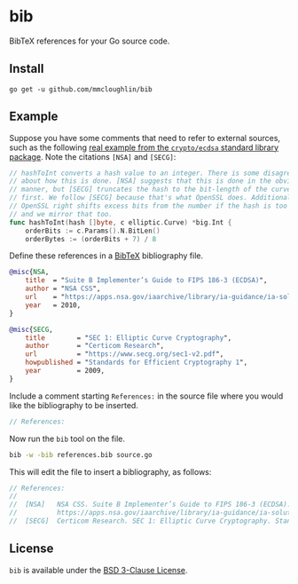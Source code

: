 # bib

BibTeX references for your Go source code.

## Install

```
go get -u github.com/mmcloughlin/bib
```

## Example

Suppose you have some comments that need to refer to external sources, such
as the following [real example from the `crypto/ecdsa` standard library
package](https://github.com/golang/go/blob/go1.13.7/src/crypto/ecdsa/ecdsa.go).
Note the citations `[NSA]` and `[SECG]`:

[embedmd]:# (testdata/golden/ecdsa.in go /\/\/ hashToInt/ /orderBytes.+$/)
```go
// hashToInt converts a hash value to an integer. There is some disagreement
// about how this is done. [NSA] suggests that this is done in the obvious
// manner, but [SECG] truncates the hash to the bit-length of the curve order
// first. We follow [SECG] because that's what OpenSSL does. Additionally,
// OpenSSL right shifts excess bits from the number if the hash is too large
// and we mirror that too.
func hashToInt(hash []byte, c elliptic.Curve) *big.Int {
	orderBits := c.Params().N.BitLen()
	orderBytes := (orderBits + 7) / 8
```

Define these references in a [BibTeX](http://www.bibtex.org/) bibliography file.

[embedmd]:# (testdata/golden/ecdsa.bib)
```bib
@misc{NSA,
    title  = "Suite B Implementer’s Guide to FIPS 186-3 (ECDSA)",
    author = "NSA CSS",
    url    = "https://apps.nsa.gov/iaarchive/library/ia-guidance/ia-solutions-for-classified/algorithm-guidance/suite-b-implementers-guide-to-fips-186-3-ecdsa.cfm",
    year   = 2010,
}

@misc{SECG,
    title        = "SEC 1: Elliptic Curve Cryptography",
    author       = "Certicom Research",
    url          = "https://www.secg.org/sec1-v2.pdf",
    howpublished = "Standards for Efficient Cryptography 1",
    year         = 2009,
}
```

Include a comment starting `References:` in the source file where you would
like the bibliography to be inserted.

[embedmd]:# (testdata/golden/ecdsa.in go /\/\/ References:/ /References:$/)
```go
// References:
```

Now run the `bib` tool on the file.

[embedmd]:# (testdata/scripts/basic.txt sh /bib -w/ /source\.go/)
```sh
bib -w -bib references.bib source.go
```

This will edit the file to insert a bibliography, as follows:

[embedmd]:# (testdata/golden/ecdsa.golden go /\/\/ References:/ /Cryptography.+$/)
```go
// References:
//
//	[NSA]   NSA CSS. Suite B Implementer’s Guide to FIPS 186-3 (ECDSA). 2010.
//	        https://apps.nsa.gov/iaarchive/library/ia-guidance/ia-solutions-for-classified/algorithm-guidance/suite-b-implementers-guide-to-fips-186-3-ecdsa.cfm
//	[SECG]  Certicom Research. SEC 1: Elliptic Curve Cryptography. Standards for Efficient
```

## License

`bib` is available under the [BSD 3-Clause License](LICENSE).
